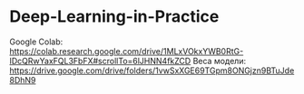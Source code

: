 # Deep-Learning-in-Practice
Google Colab: https://colab.research.google.com/drive/1MLxVOkxYWB0RtG-IDcQRwYaxFQL3FbFX#scrollTo=6lJHNN4fkZCD
Веса модели: https://drive.google.com/drive/folders/1vwSxXGE69TGpm8ONGjzn9BTuJde8DhN9 
